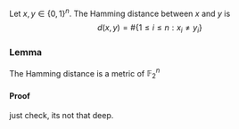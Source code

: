 Let $x,y\in \{ 0,1 \}^{n}$. The Hamming distance between $x$ and $y$ is 
$$
d(x,y)=\#\{ 1\leq i\leq n:x_{i}\neq y_{i} \}
$$

### Lemma
The Hamming distance is a metric of $\mathbb{F}_{2}^{n}$
#### Proof
just check, its not that deep.

